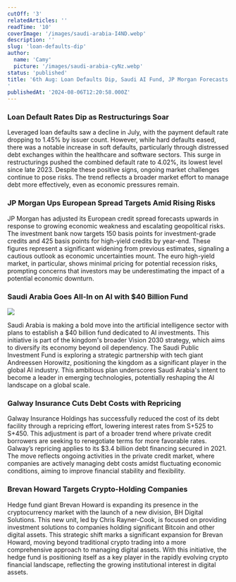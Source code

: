 ```yaml
---
cutOff: '3'
relatedArticles: ''
readTime: '10'
coverImage: '/images/saudi-arabia-I4ND.webp'
description: ''
slug: 'loan-defaults-dip'
author:
  name: 'Camy'
  picture: '/images/saudi-arabia-cyNz.webp'
status: 'published'
title: '6th Aug: Loan Defaults Dip, Saudi AI Fund, JP Morgan Forecasts
'
publishedAt: '2024-08-06T12:20:58.000Z'
---
```


### **Loan Default Rates Dip as Restructurings Soar**

Leveraged loan defaults saw a decline in July, with the payment default rate dropping to 1.45% by issuer count. However, while hard defaults eased, there was a notable increase in soft defaults, particularly through distressed debt exchanges within the healthcare and software sectors. This surge in restructurings pushed the combined default rate to 4.02%, its lowest level since late 2023. Despite these positive signs, ongoing market challenges continue to pose risks. The trend reflects a broader market effort to manage debt more effectively, even as economic pressures remain.

### **JP Morgan Ups European Spread Targets Amid Rising Risks**

JP Morgan has adjusted its European credit spread forecasts upwards in response to growing economic weakness and escalating geopolitical risks. The investment bank now targets 150 basis points for investment-grade credits and 425 basis points for high-yield credits by year-end. These figures represent a significant widening from previous estimates, signaling a cautious outlook as economic uncertainties mount. The euro high-yield market, in particular, shows minimal pricing for potential recession risks, prompting concerns that investors may be underestimating the impact of a potential economic downturn.

### **Saudi Arabia Goes All-In on AI with $40 Billion Fund**

![](/images/saudi-arabia-UxMz.webp)

Saudi Arabia is making a bold move into the artificial intelligence sector with plans to establish a $40 billion fund dedicated to AI investments. This initiative is part of the kingdom's broader Vision 2030 strategy, which aims to diversify its economy beyond oil dependency. The Saudi Public Investment Fund is exploring a strategic partnership with tech giant Andreessen Horowitz, positioning the kingdom as a significant player in the global AI industry. This ambitious plan underscores Saudi Arabia's intent to become a leader in emerging technologies, potentially reshaping the AI landscape on a global scale.

### **Galway Insurance Cuts Debt Costs with Repricing**

Galway Insurance Holdings has successfully reduced the cost of its debt facility through a repricing effort, lowering interest rates from S+525 to S+450. This adjustment is part of a broader trend where private credit borrowers are seeking to renegotiate terms for more favorable rates. Galway’s repricing applies to its $3.4 billion debt financing secured in 2021. The move reflects ongoing activities in the private credit market, where companies are actively managing debt costs amidst fluctuating economic conditions, aiming to improve financial stability and flexibility.

### **Brevan Howard Targets Crypto-Holding Companies**

Hedge fund giant Brevan Howard is expanding its presence in the cryptocurrency market with the launch of a new division, BH Digital Solutions. This new unit, led by Chris Rayner-Cook, is focused on providing investment solutions to companies holding significant Bitcoin and other digital assets. This strategic shift marks a significant expansion for Brevan Howard, moving beyond traditional crypto trading into a more comprehensive approach to managing digital assets. With this initiative, the hedge fund is positioning itself as a key player in the rapidly evolving crypto financial landscape, reflecting the growing institutional interest in digital assets.